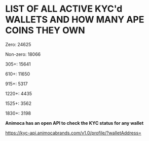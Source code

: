 # LIST OF ALL ACTIVE KYC'd WALLETS AND HOW MANY APE COINS THEY OWN

Zero: 24625

Non-zero: 18066

305+: 15641

610+: 11650

915+: 5317

1220+: 4435

1525+: 3562

1830+: 3198

**Animoca has an open API to check the KYC status for any wallet**

https://kyc-api.animocabrands.com/v1.0/profile/?walletAddress=